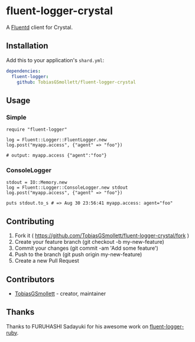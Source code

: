 # fluent-logger-crystal

A [Fluentd](https://www.fluentd.org/) client for Crystal.

## Installation

Add this to your application's `shard.yml`:

```yaml
dependencies:
  fluent-logger:
    github: TobiasGSmollett/fluent-logger-crystal
```

## Usage

### Simple
```crystal
require "fluent-logger"

log = Fluent::Logger::FluentLogger.new
log.post("myapp.access", {"agent" => "foo"})

# output: myapp.access {"agent":"foo"}
```

### ConsoleLogger
```crystal
stdout = IO::Memory.new
log = Fluent::Logger::ConsoleLogger.new stdout
log.post("myapp.access", {"agent" => "foo"})

puts stdout.to_s # => Aug 30 23:56:41 myapp.access: agent="foo"
```

## Contributing

1. Fork it ( https://github.com/TobiasGSmollett/fluent-logger-crystal/fork )
2. Create your feature branch (git checkout -b my-new-feature)
3. Commit your changes (git commit -am 'Add some feature')
4. Push to the branch (git push origin my-new-feature)
5. Create a new Pull Request

## Contributors

- [TobiasGSmollett](https://github.com/TobiasGSmollett)  - creator, maintainer

## Thanks
Thanks to FURUHASHI Sadayuki for his awesome work on [fluent-logger-ruby](https://github.com/fluent/fluent-logger-ruby).
